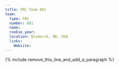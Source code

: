 ```yaml
---
title: FRC Team 881
team:
  type: FRC
  number: 881
  name:
  rookie_year:
  location: Bismarck, ND, USA
  links:
    Website:
---
```


{% include remove_this_line_and_add_a_paragraph %}